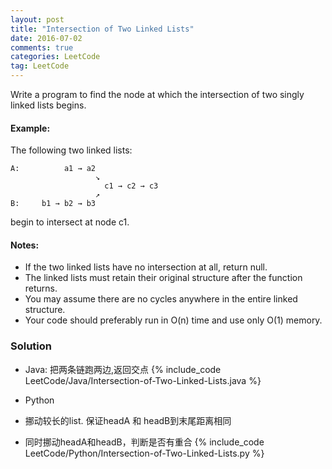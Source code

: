```yaml
---
layout: post
title: "Intersection of Two Linked Lists"
date: 2016-07-02
comments: true
categories: LeetCode
tag: LeetCode
---
```


Write a program to find the node at which the intersection of two singly linked lists begins.


#### Example:
The following two linked lists:
```
A:          a1 → a2
                   ↘
                     c1 → c2 → c3
                   ↗            
B:     b1 → b2 → b3
```
begin to intersect at node c1.


#### Notes:

* If the two linked lists have no intersection at all, return null.
* The linked lists must retain their original structure after the function returns.
* You may assume there are no cycles anywhere in the entire linked structure.
* Your code should preferably run in O(n) time and use only O(1) memory.

<!--more-->
### Solution
* Java: 把两条链跑两边,返回交点
{% include_code LeetCode/Java/Intersection-of-Two-Linked-Lists.java %}

* Python
* 挪动较长的list. 保证headA 和 headB到末尾距离相同

* 同时挪动headA和headB，判断是否有重合
{% include_code LeetCode/Python/Intersection-of-Two-Linked-Lists.py %} 
